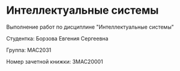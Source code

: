 # Интеллектуальные  системы

Выполнение работ по дисциплине "Интеллектуальные системы"

Студентка: Борзова Евгения Сергеевна

Группа: МАС2031

Номер зачетной книжки: ЗМАС20001

